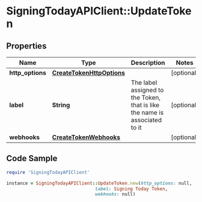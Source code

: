 # SigningTodayAPIClient::UpdateToken

## Properties

Name | Type | Description | Notes
------------ | ------------- | ------------- | -------------
**http_options** | [**CreateTokenHttpOptions**](CreateTokenHttpOptions.md) |  | [optional] 
**label** | **String** | The label assigned to the Token, that is like the name is associated to it | [optional] 
**webhooks** | [**CreateTokenWebhooks**](CreateTokenWebhooks.md) |  | [optional] 

## Code Sample

```ruby
require 'SigningTodayAPIClient'

instance = SigningTodayAPIClient::UpdateToken.new(http_options: null,
                                 label: Signing Today Token,
                                 webhooks: null)
```


